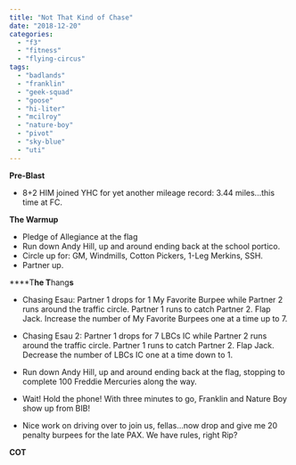 ```yaml
---
title: "Not That Kind of Chase"
date: "2018-12-20"
categories: 
  - "f3"
  - "fitness"
  - "flying-circus"
tags: 
  - "badlands"
  - "franklin"
  - "geek-squad"
  - "goose"
  - "hi-liter"
  - "mcilroy"
  - "nature-boy"
  - "pivot"
  - "sky-blue"
  - "uti"
---
```


**Pre-Blast**

- 8+2 HIM joined YHC for yet another mileage record: 3.44 miles...this time at FC.

**The Warmup**

- Pledge of Allegiance at the flag
- Run down Andy Hill, up and around ending back at the school portico.
- Circle up for: GM, Windmills, Cotton Pickers, 1-Leg Merkins, SSH.
- Partner up.

****T**he T**hang**s**

- Chasing Esau: Partner 1 drops for 1 My Favorite Burpee while Partner 2 runs around the traffic circle. Partner 1 runs to catch Partner 2. Flap Jack. Increase the number of My Favorite Burpees one at a time up to 7.
- Chasing Esau 2: Partner 1 drops for 7 LBCs IC while Partner 2 runs around the traffic circle. Partner 1 runs to catch Partner 2. Flap Jack. Decrease the number of LBCs IC one at a time down to 1.

- Run down Andy Hill, up and around ending back at the flag, stopping to complete 100 Freddie Mercuries along the way.
- Wait! Hold the phone! With three minutes to go, Franklin and Nature Boy show up from BIB!
- Nice work on driving over to join us, fellas...now drop and give me 20 penalty burpees for the late PAX. We have rules, right Rip?

**COT**
